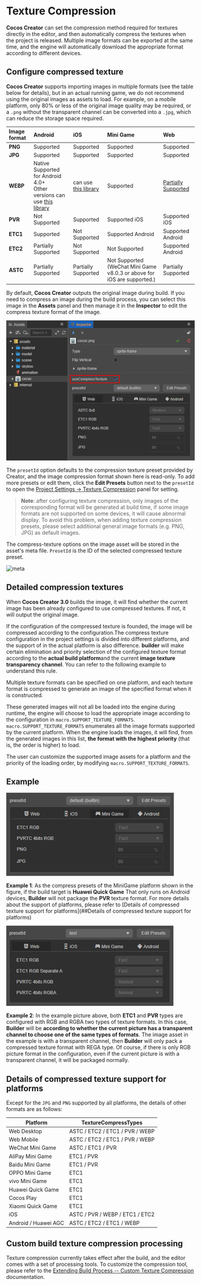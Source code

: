 # Texture Compression

**Cocos Creator** can set the compression method required for textures directly in the editor, and then automatically compress the textures when the project is released. Multiple image formats can be exported at the same time, and the engine will automatically download the appropriate format according to different devices.

## Configure compressed texture

**Cocos Creator** supports importing images in multiple formats (see the table below for details), but in an actual running game, we do not recommend using the original images as assets to load. For example, on a mobile platform, only 80% or less of the original image quality may be required, or a `.png` without the transparent channel can be converted into a `.jpg`, which can reduce the storage space required.

| Image format | Android | iOS | Mini Game | Web  |
| :------- | :-------- | :------ | :----- | :------ |
| **PNG** | Supported | Supported   | Supported | Supported |
| **JPG** | Supported | Supported | Supported | Supported |
| **WEBP** | Native Supported for Android 4.0+<br>Other versions can use [this library](https://github.com/alexey-pelykh/webp-android-backport) | can use [this library](https://github.com/carsonmcdonald/WebP-iOS-example) | Supported | [Partially Supported](https://caniuse.com/#feat=webp) |
| **PVR** | Not Supported | Supported | Supported iOS  | Supported iOS |
| **ETC1** | Supported | Not Supported | Supported Android  | Supported Android |
| **ETC2** | Partially Supported | Not Supported | Not Supported | Supported Android |
| **ASTC** | Partially Supported  | Partially Supported | Not Supported (WeChat Mini Game v8.0.3 or above for iOS are supported.) | Partially Supported |

By default, **Cocos Creator** outputs the original image during build. If you need to compress an image during the build process, you can select this image in the **Assets** panel and then manage it in the **Inspector** to edit the compress texture format of the image.

![compress-texture](compress-texture/compress-texture.png)

The `presetId` option defaults to the compression texture preset provided by Creator, and the image compression format shown here is read-only. To add more presets or edit them, click the **Edit Presets** button next to the `presetId` to open the [Project Settings -> Texture Compression](./editor/project/index.md) panel for setting.

> **Note**: after configuring texture compression, only images of the corresponding format will be generated at build time, if some image formats are not supported on some devices, it will cause abnormal display. To avoid this problem, when adding texture compression presets, please select additional general image formats (e.g. PNG, JPG) as default images.

The compress-texture options on the image asset will be stored in the asset's meta file. `PresetId` is the ID of the selected compressed texture preset.

![meta](compress-texture/meta.png)

## Detailed compression textures

When **Cocos Creator 3.0** builds the image, it will find whether the current image has been already configured to use compressed textures. If not, it will output the original image.

If the configuration of the compressed texture is founded, the image will be compressed according to the configuration.The compress texture configuration in the project settings is divided into different platforms, and the support of in the actual platform is also difference. **builder** will make certain elimination and priority selection of the configured texture format according to the **actual build platform**and the current **image texture transparency channel**. You can refer to the following example to understand this rule.

Multiple texture formats can be specified on one platform, and each texture format is compressed to generate an image of the specified format when it is constructed.

These generated images will not all be loaded into the engine during runtime, the engine will choose to load the appropriate image according to the configuration in `macro.SUPPORT_TEXTURE_FORMATS`. `macro.SUPPORT_TEXTURE_FORMATS` enumerates all the image formats supported by the current platform. When the engine loads the images, it will find, from the generated images in this list, **the format with the highest priority** (that is, the order is higher) to load.

The user can customize the supported image assets for a platform and the priority of the loading order, by modifying `macro.SUPPORT_TEXTURE_FORMATS`.

## Example

![1](compress-texture/compress-1.png)

**Example 1**: As the compress presets of the MiniGame platform shown in the figure, if the build target is **Huawei Quick Game** That only runs on Android devices, **Builder** will not package the **PVR** texture format. For more details about the support of platforms, please refer to [Details of compressed texture support for platforms](##Details of compressed texture support for platforms)

![2](compress-texture/compress-2.png)

**Example 2**: In the example picture above, both **ETC1** and **PVR** types are configured with RGB and RGBA two types of texture formats. In this case, **Builder** will be **according to whether the current picture has a transparent channel to choose one of the same types of formats**. The image asset in the example is with a transparent channel, then **Builder** will only pack a compressed texture format with REGA type. Of course, if there is only RGB picture format in the configuration, even if the current picture is with a transparent channel, it will be packaged normally.

## Details of compressed texture support for platforms

Except for the `JPG` and `PNG` supported by all platforms, the details of other formats are as follows:

| Platform          | TextureCompressTypes |
| ----------------- | -------------------- |
| Web Desktop       | ASTC / ETC2 / ETC1 / PVR / WEBP |
| Web Mobile        | ASTC / ETC2 / ETC1 / PVR / WEBP |
| WeChat Mini Game  | ASTC / ETC1 / PVR           |
| AliPay Mini Game  | ETC1 / PVR           |
| Baidu Mini Game   | ETC1 / PVR           |
| OPPO Mini Game    | ETC1                 |
| vivo Mini Game    | ETC1                 |
| Huawei Quick Game | ETC1                 |
| Cocos Play        | ETC1                 |
| Xiaomi Quick Game | ETC1                 |
| iOS               | ASTC / PVR / WEBP / ETC1 / ETC2 |
| Android / Huawei AGC | ASTC / ETC2 / ETC1 / WEBP |

## Custom build texture compression processing

Texture compression currently takes effect after the build, and the editor comes with a set of processing tools. To customize the compression tool, please refer to the [Extending Build Process -- Custom Texture Compression](../editor/publish/custom-build-plugin.md) documentation.
